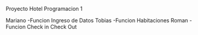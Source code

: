 Proyecto Hotel Programacion 1

Mariano -Funcion Ingreso de Datos
Tobias -Funcion Habitaciones
Roman -Funcion Check in Check Out 

